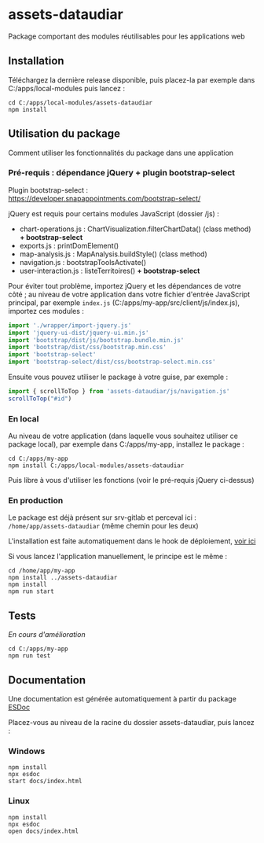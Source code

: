 # assets-dataudiar

Package comportant des modules réutilisables pour les applications web

## Installation

Téléchargez la dernière release disponible, puis placez-la par exemple dans C:/apps/local-modules puis lancez :

```
cd C:/apps/local-modules/assets-dataudiar
npm install
```

## Utilisation du package

Comment utiliser les fonctionnalités du package dans une application

### Pré-requis : dépendance jQuery + plugin bootstrap-select

Plugin bootstrap-select : https://developer.snapappointments.com/bootstrap-select/

jQuery est requis pour certains modules JavaScript (dossier /js) : 
- chart-operations.js : ChartVisualization.filterChartData() (class method) **+ bootstrap-select**
- exports.js : printDomElement()
- map-analysis.js : MapAnalysis.buildStyle() (class method)
- navigation.js : bootstrapToolsActivate()
- user-interaction.js : listeTerritoires() **+ bootstrap-select**

Pour éviter tout problème, importez jQuery et les dépendances de votre côté ; au niveau de votre application dans votre fichier d'entrée JavaScript principal, par exemple `index.js` (C:/apps/my-app/src/client/js/index.js), importez ces modules :

```js
import './wrapper/import-jquery.js'
import 'jquery-ui-dist/jquery-ui.min.js'
import 'bootstrap/dist/js/bootstrap.bundle.min.js'
import 'bootstrap/dist/css/bootstrap.min.css'
import 'bootstrap-select'
import 'bootstrap-select/dist/css/bootstrap-select.min.css'
```

Ensuite vous pouvez utiliser le package à votre guise, par exemple :

```js
import { scrollToTop } from 'assets-dataudiar/js/navigation.js'
scrollToTop("#id")
```

### En local

Au niveau de votre application (dans laquelle vous souhaitez utiliser ce package local), par exemple dans C:/apps/my-app, installez le package :

```
cd C:/apps/my-app
npm install C:/apps/local-modules/assets-dataudiar
```

Puis libre à vous d'utiliser les fonctions (voir le pré-requis jQuery ci-dessus)

### En production

Le package est déjà présent sur srv-gitlab et perceval ici : `/home/app/assets-dataudiar` (même chemin pour les deux)

L'installation est faite automatiquement dans le hook de déploiement, [voir ici](http://srv-gitlab.audiar.net/rfroger/global-documentation/-/blob/master/git_deployment.md#mise-en-place-dun-hook-post-receive)

Si vous lancez l'application manuellement, le principe est le même :

```
cd /home/app/my-app
npm install ../assets-dataudiar
npm install
npm run start
```

## Tests

*En cours d'amélioration*

```
cd C:/apps/my-app
npm run test
```

## Documentation

Une documentation est générée automatiquement à partir du package [ESDoc](https://esdoc.org/)

Placez-vous au niveau de la racine du dossier assets-dataudiar, puis lancez :

### Windows

```
npm install
npx esdoc
start docs/index.html
```

### Linux

```
npm install
npx esdoc
open docs/index.html
```